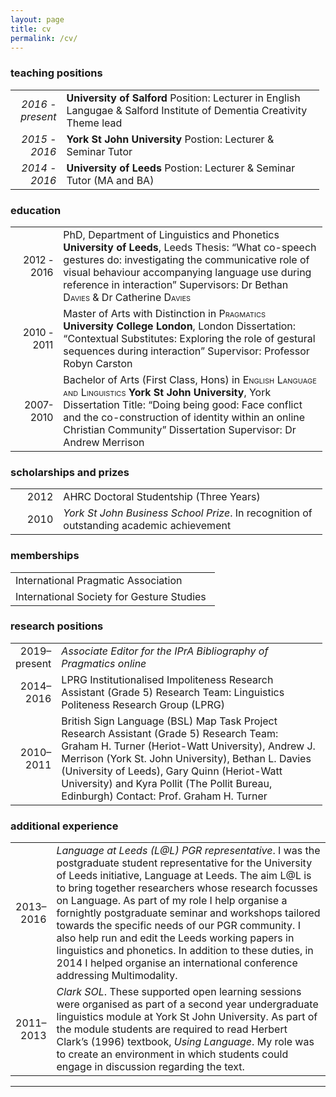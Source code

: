```yaml
---
layout: page
title: cv
permalink: /cv/
---
```

### teaching positions
<table style="width:98%;">
<colgroup>
<col style="width: 16%" />
<col style="width: 81%" />
</colgroup>
<tbody>
<tr class="odd">
<td style="text-align: right;"><em>2016 - present</em></td>
<td style="text-align: left;"><strong>University of Salford</strong> Position: Lecturer in English Langugae &amp; Salford Institute of Dementia Creativity Theme lead</td>
</tr>
<tr class="even">
<td style="text-align: right;"><em>2015 - 2016</em></td>
<td style="text-align: left;"><strong>York St John University</strong> Postion: Lecturer &amp; Seminar Tutor </td>
</tr>
<tr class="odd">
<td style="text-align: right;"><em>2014 - 2016</em></td>
<td style="text-align: left;"><strong>University of Leeds</strong> Postion: Lecturer &amp; Seminar Tutor (MA and BA) </td>
</tr>
</tbody>
</table>

### education
<table style="width:99%;">
<colgroup>
<col style="width: 15%" />
<col style="width: 83%" />
</colgroup>
<tbody>
<tr class="odd">
<td style="text-align: right;"><span class="smallcaps">2012 - 2016</span></td>
<td style="text-align: left;">PhD, Department of Linguistics and Phonetics <strong>University of Leeds</strong>, Leeds Thesis: “What co-speech gestures do: investigating the communicative role of visual behaviour accompanying language use during reference in interaction” Supervisors: Dr Bethan <span class="smallcaps">Davies</span> &amp; Dr Catherine <span class="smallcaps">Davies</span></td>
</tr>
<tr class="even">
<td style="text-align: right;"><span class="smallcaps">2010 - 2011</span></td>
<td style="text-align: left;">Master of Arts with Distinction in <span class="smallcaps">Pragmatics</span> <strong>University College London</strong>, London Dissertation: “Contextual Substitutes: Exploring the role of gestural sequences during interaction” Supervisor: Professor Robyn Carston</td>
</tr>
<tr class="odd">
<td style="text-align: right;"><span class="smallcaps">2007-2010</span></td>
<td style="text-align: left;">Bachelor of Arts (First Class, Hons) in <span class="smallcaps">English Language and Linguistics</span> <strong>York St John University</strong>, York Dissertation Title: “Doing being good: Face conflict and the co-construction of identity within an online Christian Community” Dissertation Supervisor: Dr Andrew Merrison</td>
</tr>
</tbody>
</table>

### scholarships and prizes
<table style="width:99%;">
<colgroup>
<col style="width: 15%" />
<col style="width: 83%" />
</colgroup>
<tbody>
<tr class="odd">
<td style="text-align: right;">2012</td>
<td style="text-align: left;">AHRC Doctoral Studentship (Three Years)</td>
</tr>
<tr class="even">
<td style="text-align: right;">2010</td>
<td style="text-align: left;"><em>York St John Business School Prize</em>. In recognition of outstanding academic achievement</td>
</tr>
</tbody>
</table>

### memberships
<table style="width:99%;">
<colgroup>
<col style="width: 98%" />
<col style="width: 2%" />
</colgroup>
<tbody>
<tr class="odd">
<td style="text-align: left;">International Pragmatic Association</td>
</tr>
<tr class="even">
<td style="text-align: left;">International Society for Gesture Studies</td>
</tr>
</tbody>
</table>

### research positions
<table style="width:99%;">
<colgroup>
<col style="width: 6%" />
<col style="width: 92%" />
</colgroup>
<tbody>
<tr class="even">
<td style="text-align: right;">2019–present</td>
<td style="text-align: left;"><em>Associate Editor for the IPrA Bibliography of Pragmatics online</em></td>
</tr>
<tr class="odd">
<td style="text-align: right;">2014–2016</td>
<td style="text-align: left;">LPRG Institutionalised Impoliteness Research Assistant (Grade 5) Research Team: Linguistics Politeness Research Group (LPRG) </td>
</tr>
<tr class="even">
<td style="text-align: right;">2010–2011</td>
<td style="text-align: left;">British Sign Language (BSL) Map Task Project Research Assistant (Grade 5) Research Team: Graham H. Turner (Heriot-Watt University), Andrew J. Merrison (York St. John University), Bethan L. Davies (University of Leeds), Gary Quinn (Heriot-Watt University) and Kyra Pollit (The Pollit Bureau, Edinburgh) Contact: Prof. Graham H. Turner </td>
</tr>
</tbody>
</table>

### additional experience
<table style="width:100%;">
<colgroup>
<col style="width: 2%" />
<col style="width: 97%" />
</colgroup>
<tbody>
<tr class="odd">
<td style="text-align: right;">2013–2016</td>
<td style="text-align: left;"><em>Language at Leeds (L@L) PGR representative</em>. I was the postgraduate student representative for the University of Leeds initiative, Language at Leeds. The aim L@L is to bring together researchers whose research focusses on Language. As part of my role I help organise a fornightly postgraduate seminar and workshops tailored towards the specific needs of our PGR community. I also help run and edit the Leeds working papers in linguistics and phonetics. In addition to these duties, in 2014 I helped organise an international conference addressing Multimodality.</td>
</tr>
<tr class="even">
<td style="text-align: right;">2011–2013</td>
<td style="text-align: left;"><em>Clark SOL</em>. These supported open learning sessions were organised as part of a second year undergraduate linguistics module at York St John University. As part of the module students are required to read Herbert Clark’s (1996) textbook, <em>Using Language</em>. My role was to create an environment in which students could engage in discussion regarding the text.</td>
</tr>
</tbody>
</table>


<hr />
